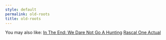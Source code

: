 ```yaml
---
style: default
permalink: old-roots
title: old-roots
---
```

You may also like:
[In The End: We Dare Not Go A Hunting](http://scp-wiki.net/intheendwedarenotgoahunting)
[Rascal One Actual](http://scp-wiki.net/rascal-one-actual)